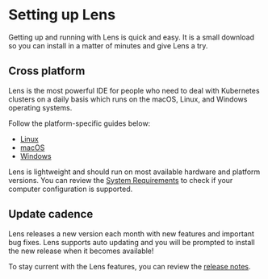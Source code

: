 # Setting up Lens

Getting up and running with Lens is quick and easy. It is a small download so you can install in a matter of minutes and give Lens a try.


## Cross platform

Lens is the most powerful IDE for people who need to deal with Kubernetes clusters on a daily basis which runs on the macOS, Linux, and Windows operating systems.

Follow the platform-specific guides below:

* [Linux](linux/)
* [macOS](macos/)
* [Windows](windows/)

Lens is lightweight and should run on most available hardware and platform versions. You can review the [System Requirements](supporting/requirements/) to check if your computer configuration is supported.


## Update cadence

Lens releases a new version each month with new features and important bug fixes. Lens supports auto updating and you will be prompted to install the new release when it becomes available!

To stay current with the Lens features, you can review the [release notes](https://github.com/lensapp/lens/releases).